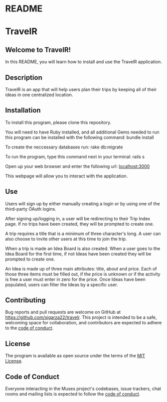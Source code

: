 # README

# TravelR

## Welcome to TravelR!
In this README, you will learn how to install and use the TravelR application.

## Description
TravelR is an app that will help users plan their trips by keeping all of their ideas in one centralized location.

## Installation
To install this program, please clone this repository.

You will need to have Ruby installed, and all additional Gems needed to run this program can be installed with the following command: bundle install

To create the neccessary databases run: rake db:migrate

To run the program, type this command next in your terminal: rails s

Open up your web browser and enter the following url: [localhost:3000](localhost:3000)

This webpage will allow you to interact with the application.

## Use

Users will sign up by either manually creating a login or by using one of the third-party OAuth logins.

After signing up/logging in, a user will be redirecting to their Trip Index page. If no trips have been created, they will be prompted to create one.

A trip requires a title that is a minimum of three character's long. A user can also choose to invite other users at this time to join the trip.

When a trip is made an Idea Board is also created. When a user goes to the Idea Board for the first time, if not Ideas have been created they will be prompted to create one.

An Idea is made up of three main attributes: title, about and price. Each of those three items must be filled out, if the price is unknown or if the activity is free a user must enter in zero for the price. Once Ideas have been populated, users can filter the Ideas by a specific user.

## Contributing
Bug reports and pull requests are welcome on GitHub at https://github.com/sjgarza22/travelr. This project is intended to be a safe, welcoming space for collaboration, and contributors are expected to adhere to the [code of conduct](https://github.com/sjgarza22/travelr/blob/master/CODE_OF_CONDUCT.md).

## License
The program is available as open source under the terms of the [MIT License](https://mit-license.org/).

## Code of Conduct
Everyone interacting in the Muses project's codebases, issue trackers, chat rooms and mailing lists is expected to follow the [code of conduct](https://github.com/sjgarza22/travelr/blob/master/CODE_OF_CONDUCT.md).
